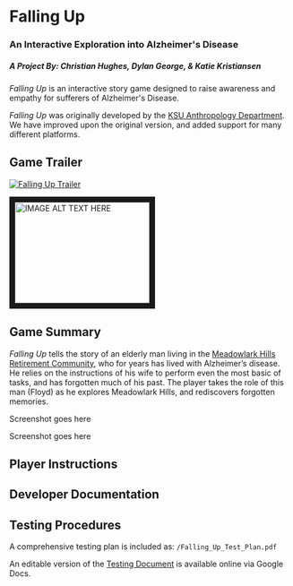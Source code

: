 # Falling Up
### An Interactive Exploration into Alzheimer's Disease
##### A Project By: Christian Hughes, Dylan George, & Katie Kristiansen

_Falling Up_ is an interactive story game designed to raise awareness and empathy for sufferers of Alzheimer's Disease.

_Falling Up_ was originally developed by the [KSU Anthropology Department](https://www.k-state.edu/sasw/anth/). We have improved upon the original version, and added support for many different platforms.


## Game Trailer
[![Falling Up Trailer](http://img.youtube.com/vi/BFuluIy-5QY/0.jpg)](http://www.youtube.com/watch?v=BFuluIy-5QY)

<a href="http://www.youtube.com/watch?feature=player_embedded&v=BFuluIy-5QY)
" target="_blank"><img src="http://img.youtube.com/vi/BFuluIy-5QY)/0.jpg"
alt="IMAGE ALT TEXT HERE" width="240" height="180" border="10" /></a>

## Game Summary
_Falling Up_ tells the story of an elderly man living in the [Meadowlark Hills Retirement Community](http://www.meadowlark.org), who for years has lived with Alzheimer’s disease. He relies on the instructions of his wife to perform even the most basic of tasks, and has forgotten much of his past. The player takes the role of this man (Floyd) as he explores Meadowlark Hills, and rediscovers forgotten memories.

Screenshot goes here

Screenshot goes here

## Player Instructions

## Developer Documentation

## Testing Procedures
A comprehensive testing plan is included as:
```/Falling_Up_Test_Plan.pdf```

An editable version of the [Testing Document](https://docs.google.com/document/d/1JRRk8aNslYpcutnF0-EPZ1ZKUrV0vxHIQb4KtBZh7zw/edit) is available online via Google Docs.

